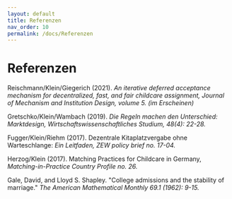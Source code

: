 ```yaml
---
layout: default
title: Referenzen
nav_order: 10
permalink: /docs/Referenzen
---
```



# Referenzen

Reischmann/Klein/Giegerich (2021). *An iterative deferred acceptance mechanism for decentralized, fast, and fair childcare assignment, Journal of Mechanism and Institution Design, volume 5. (im Erscheinen)*

Gretschko/Klein/Wambach (2019). *Die Regeln machen den Unterschied: Marktdesign, Wirtschaftswissenschaftliches Studium, 48(4): 22-28.*

Fugger/Klein/Riehm (2017). Dezentrale Kitaplatzvergabe ohne Warteschlange: *Ein Leitfaden, ZEW policy brief no. 17-04.*

Herzog/Klein (2017). Matching Practices for Childcare in Germany, *Matching-in-Practice Country Profile no. 26.*

Gale, David, and Lloyd S. Shapley. "College admissions and the stability of marriage." *The American Mathematical Monthly 69.1 (1962): 9-15.*

